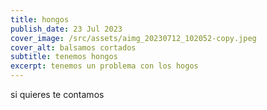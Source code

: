 ```yaml
---
title: hongos
publish_date: 23 Jul 2023
cover_image: /src/assets/aimg_20230712_102052-copy.jpeg
cover_alt: balsamos cortados
subtitle: tenemos hongos
excerpt: tenemos un problema con los hogos
---
```

si quieres te contamos
